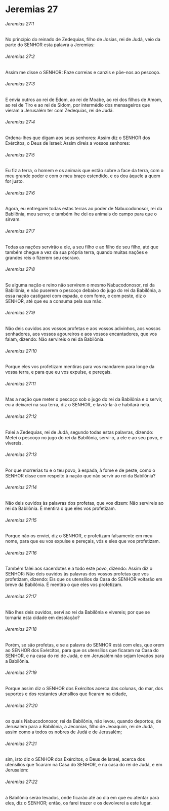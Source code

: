 # Jeremias 27

###### Jeremias 27:1

No princípio do reinado de Zedequias, filho de Josias, rei de Judá, veio da parte do SENHOR esta palavra a Jeremias:

###### Jeremias 27:2

Assim me disse o SENHOR: Faze correias e canzis e põe-nos ao pescoço.

###### Jeremias 27:3

E envia outros ao rei de Edom, ao rei de Moabe, ao rei dos filhos de Amom, ao rei de Tiro e ao rei de Sidom, por intermédio dos mensageiros que vieram a Jerusalém ter com Zedequias, rei de Judá.

###### Jeremias 27:4

Ordena-lhes que digam aos seus senhores: Assim diz o SENHOR dos Exércitos, o Deus de Israel: Assim direis a vossos senhores:

###### Jeremias 27:5

Eu fiz a terra, o homem e os animais que estão sobre a face da terra, com o meu grande poder e com o meu braço estendido, e os dou àquele a quem for justo.

###### Jeremias 27:6

Agora, eu entregarei todas estas terras ao poder de Nabucodonosor, rei da Babilônia, meu servo; e também lhe dei os animais do campo para que o sirvam.

###### Jeremias 27:7

Todas as nações servirão a ele, a seu filho e ao filho de seu filho, até que também chegue a vez da sua própria terra, quando muitas nações e grandes reis o fizerem seu escravo.

###### Jeremias 27:8

Se alguma nação e reino não servirem o mesmo Nabucodonosor, rei da Babilônia, e não puserem o pescoço debaixo do jugo do rei da Babilônia, a essa nação castigarei com espada, e com fome, e com peste, diz o SENHOR, até que eu a consuma pela sua mão.

###### Jeremias 27:9

Não deis ouvidos aos vossos profetas e aos vossos adivinhos, aos vossos sonhadores, aos vossos agoureiros e aos vossos encantadores, que vos falam, dizendo: Não servireis o rei da Babilônia.

###### Jeremias 27:10

Porque eles vos profetizam mentiras para vos mandarem para longe da vossa terra, e para que eu vos expulse, e pereçais.

###### Jeremias 27:11

Mas a nação que meter o pescoço sob o jugo do rei da Babilônia e o servir, eu a deixarei na sua terra, diz o SENHOR, e lavrá-la-á e habitará nela.

###### Jeremias 27:12

Falei a Zedequias, rei de Judá, segundo todas estas palavras, dizendo: Metei o pescoço no jugo do rei da Babilônia, servi-o, a ele e ao seu povo, e vivereis.

###### Jeremias 27:13

Por que morrerias tu e o teu povo, à espada, à fome e de peste, como o SENHOR disse com respeito à nação que não servir ao rei da Babilônia?

###### Jeremias 27:14

Não deis ouvidos às palavras dos profetas, que vos dizem: Não servireis ao rei da Babilônia. É mentira o que eles vos profetizam.

###### Jeremias 27:15

Porque não os enviei, diz o SENHOR, e profetizam falsamente em meu nome, para que eu vos expulse e pereçais, vós e eles que vos profetizam.

###### Jeremias 27:16

Também falei aos sacerdotes e a todo este povo, dizendo: Assim diz o SENHOR: Não deis ouvidos às palavras dos vossos profetas que vos profetizam, dizendo: Eis que os utensílios da Casa do SENHOR voltarão em breve da Babilônia. É mentira o que eles vos profetizam.

###### Jeremias 27:17

Não lhes deis ouvidos, servi ao rei da Babilônia e vivereis; por que se tornaria esta cidade em desolação?

###### Jeremias 27:18

Porém, se são profetas, e se a palavra do SENHOR está com eles, que orem ao SENHOR dos Exércitos, para que os utensílios que ficaram na Casa do SENHOR, e na casa do rei de Judá, e em Jerusalém não sejam levados para a Babilônia.

###### Jeremias 27:19

Porque assim diz o SENHOR dos Exércitos acerca das colunas, do mar, dos suportes e dos restantes utensílios que ficaram na cidade,

###### Jeremias 27:20

os quais Nabucodonosor, rei da Babilônia, não levou, quando deportou, de Jerusalém para a Babilônia, a Jeconias, filho de Jeoaquim, rei de Judá, assim como a todos os nobres de Judá e de Jerusalém;

###### Jeremias 27:21

sim, isto diz o SENHOR dos Exércitos, o Deus de Israel, acerca dos utensílios que ficaram na Casa do SENHOR, e na casa do rei de Judá, e em Jerusalém:

###### Jeremias 27:22

à Babilônia serão levados, onde ficarão até ao dia em que eu atentar para eles, diz o SENHOR; então, os farei trazer e os devolverei a este lugar.

